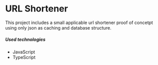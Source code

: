 # URL Shortener

This project includes a small applicable url shortener proof of concetpt using only json as caching and database structure.

##### Used technologies

- JavaScript
- TypeScript
